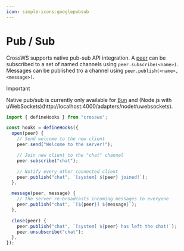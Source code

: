 ```yaml
---
icon: simple-icons:googlepubsub
---
```


# Pub / Sub

CrossWS supports native pub-sub API integration. A [peer](/guide/peer) can be subscribed to a set of named channels using `peer.subscribe(<name>)`. Messages can be published tro a channel using `peer.publish(<name>, <message>)`.

> [!IMPORTANT]
> Native pub/sub is currently only available for [Bun](/adapters/bun) and (Node.js with uWebSockets)(http://localhost:4000/adapters/node#uwebsockets).

```js
import { defineHooks } from "crossws";

const hooks = defineHooks({
  open(peer) {
    // Send welcome to the new client
    peer.send("Welcome to the server!");

    // Join new client to the "chat" channel
    peer.subscribe("chat");

    // Notify every other connected client
    peer.publish("chat", `[system] ${peer} joined!`);
  },

  message(peer, message) {
    // The server re-broadcasts incoming messages to everyone
    peer.publish("chat", `[${peer}] ${message}`);
  },

  close(peer) {
    peer.publish("chat", `[system] ${peer} has left the chat!`);
    peer.unsubscribe("chat");
  },
});
```
